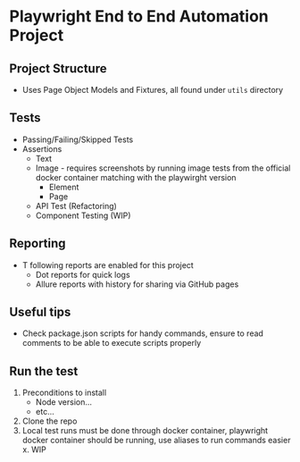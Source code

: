 # Playwright End to End Automation Project
## Project Structure
- Uses Page Object Models and Fixtures, all found under `utils` directory
## Tests
- Passing/Failing/Skipped Tests
- Assertions
  - Text
  - Image - requires screenshots by running image tests from the official docker container matching with the playwirght version
    - Element
    - Page
  - API Test (Refactoring)
  - Component Testing (WIP)
## Reporting
- T following reports are enabled for this project
  - Dot reports for quick logs
  - Allure reports with history for sharing via GitHub pages
## Useful tips
- Check package.json scripts for handy commands, ensure to read comments to be able to execute scripts properly
## Run the test
1. Preconditions to install
    - Node version...
    - etc...
2. Clone the repo
3. Local test runs must be done through docker container, playwright docker container should be running, use aliases to run commands easier
x. WIP
